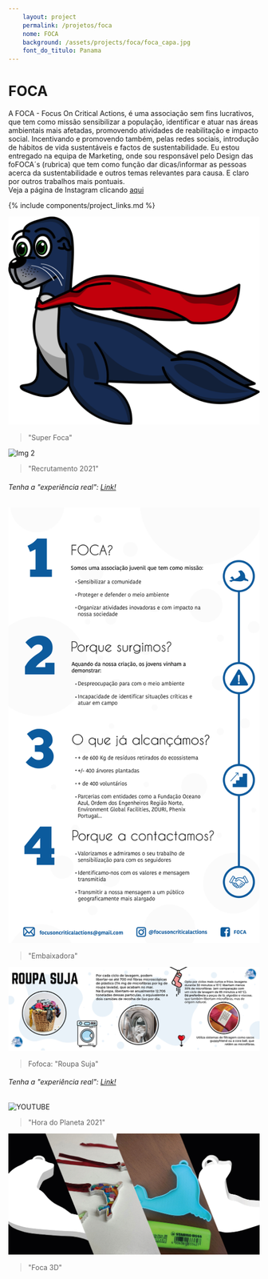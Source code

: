 ```yaml
---
    layout: project
    permalink: /projetos/foca
    nome: FOCA
    background: /assets/projects/foca/foca_capa.jpg
    font_do_titulo: Panama
---
```


# FOCA

A FOCA - Focus On Critical Actions, é uma associação sem fins lucrativos, que tem como missão sensibilizar a população, identificar e atuar nas áreas ambientais mais afetadas, promovendo atividades de reabilitação e impacto social. Incentivando e promovendo também, pelas redes sociais, introdução de hábitos de vida sustentáveis e factos de sustentabilidade.
Eu estou entregado na equipa de Marketing, onde sou responsável pelo Design das foFOCA´s (rubrica) que tem como função dar dicas/informar as pessoas acerca da sustentabilidade e outros temas relevantes para causa. E claro por outros trabalhos mais pontuais. 
<br>Veja a página de Instagram clicando [aqui](https://www.instagram.com/focusoncriticalactions/)

{% include components/project_links.md %}

![Img 1](/assets/projects/foca/SuuperFocaa.png)
> "Super Foca"

![Img 2](/assets/projects/foca/Recrutamento.jpg)
> "Recrutamento 2021"
###### Tenha a "experiência real": [Link!](https://www.instagram.com/p/CVLy7C5I34a/)

![Img 3](/assets/projects/foca/Embaixadora.jpg)
> "Embaixadora"

![Img 4](/assets/projects/foca/roupasuja.jpg)
> Fofoca: "Roupa Suja"
###### Tenha a "experiência real": [Link!](https://www.instagram.com/p/CI4AWTnnFPL/)

![YOUTUBE](https://www.youtube.com/embed/RSGUHCGhyv8)
> "Hora do Planeta 2021"

![Img 5](/assets/projects/foca/foca3d.jpg)
> "Foca 3D"